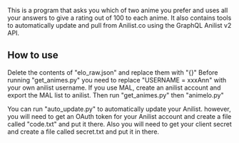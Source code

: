 This is a program that asks you which of two anime you prefer and uses all your answers to give a rating out of 100 to each anime.
It also contains tools to automatically update and pull from Anilist.co using the GraphQL Anilist v2 API.

## How to use
Delete the contents of "elo_raw.json" and replace them with "{}"
Before running "get_animes.py" you need to replace "USERNAME = xxxAnn" with your
own anilist username. If you use MAL, create an anilist account and export the MAL list to anilist.
Then run "get_animes.py" then "animelo.py"


You can run "auto_update.py" to automatically update your Anilist.
however, you will need to get an OAuth token for your Anilist account and create a file called "code.txt" and put it there.
Also you will need to get your client secret and create a file called secret.txt and put it in there.